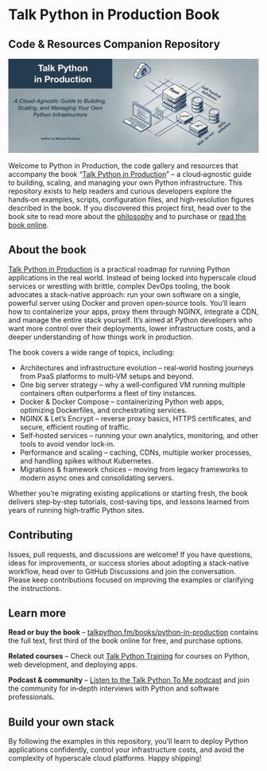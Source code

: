 # Talk Python in Production Book 
## Code & Resources Companion Repository

[![](./images/devops-book-web-hero.webp)](https://talkpython.fm/books/python-in-production)

Welcome to Python in Production, the code gallery and resources that accompany the book “[Talk Python in Production](https://talkpython.fm/books/python-in-production)” – a cloud‑agnostic guide to building, scaling, and managing your own Python infrastructure. This repository exists to help readers and curious developers explore the hands‑on examples, scripts, configuration files, and high‑resolution figures described in the book. If you discovered this project first, head over to the book site to read more about the [philosophy]() and to purchase or [read the book online](https://talkpython.fm/books/python-in-production).

## About the book

[Talk Python in Production](https://talkpython.fm/books/python-in-production) is a practical roadmap for running Python applications in the real world. Instead of being locked into hyperscale cloud services or wrestling with brittle, complex DevOps tooling, the book advocates a stack‑native approach: run your own software on a single, powerful server using Docker and proven open‑source tools. You’ll learn how to containerize your apps, proxy them through NGINX, integrate a CDN, and manage the entire stack yourself. It’s aimed at Python developers who want more control over their deployments, lower infrastructure costs, and a deeper understanding of how things work in production.

The book covers a wide range of topics, including:

* Architectures and infrastructure evolution – real‑world hosting journeys from PaaS platforms to multi‑VM setups and beyond.
* One big server strategy – why a well‑configured VM running multiple containers often outperforms a fleet of tiny instances.
* Docker & Docker Compose – containerizing Python web apps, optimizing Dockerfiles, and orchestrating services.
* NGINX & Let’s Encrypt – reverse proxy basics, HTTPS certificates, and secure, efficient routing of traffic.
* Self‑hosted services – running your own analytics, monitoring, and other tools to avoid vendor lock‑in.
* Performance and scaling – caching, CDNs, multiple worker processes, and handling spikes without Kubernetes.
* Migrations & framework choices – moving from legacy frameworks to modern async ones and consolidating servers.

Whether you’re migrating existing applications or starting fresh, the book delivers step‑by‑step tutorials, cost‑saving tips, and lessons learned from years of running high‑traffic Python sites.

## Contributing

Issues, pull requests, and discussions are welcome! If you have questions, ideas for improvements, or success stories about adopting a stack‑native workflow, head over to GitHub Discussions and join the conversation. Please keep contributions focused on improving the examples or clarifying the instructions.

## Learn more

**Read or buy the book** – [talkpython.fm/books/python-in-production](https://talkpython.fm/books/python-in-production) contains the full text, first third of the book online for free, and purchase options.

**Related courses** – Check out [Talk Python Training](https://training.talkpython.fm/courses/all) for courses on Python, web development, and deploying apps.

**Podcast & community** – [Listen to the Talk Python To Me podcast](https://talkpython.fm/episodes/all) and join the community for in‑depth interviews with Python and software professionals.

## Build your own stack

By following the examples in this repository, you’ll learn to deploy Python applications confidently, control your infrastructure costs, and avoid the complexity of hyperscale cloud platforms. Happy shipping!
